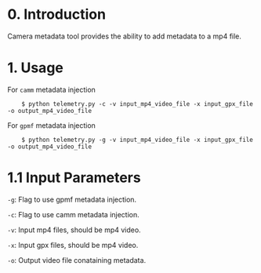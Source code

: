 # 0. Introduction

Camera metadata tool provides the ability to add metadata to a mp4 file.

# 1. Usage

For `camm` metadata injection
	
```
	$ python telemetry.py -c -v input_mp4_video_file -x input_gpx_file -o output_mp4_video_file
```

For `gpmf` metadata injection

```
	$ python telemetry.py -g -v input_mp4_video_file -x input_gpx_file -o output_mp4_video_file
```

# 1.1 Input Parameters

`-g`: Flag to use gpmf metadata injection.

`-c`: Flag to use camm metadata injection.

`-v`: Input mp4 files, should be mp4 video.

`-x`: Input gpx files, should be mp4 video.

`-o`: Output video file conataining metadata.